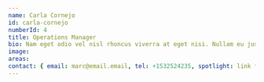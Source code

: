 ```yaml
---
name: Carla Cornejo
id: carla-cornejo
numberId: 4
title: Operations Manager
bio: Nam eget odio vel nisl rhoncus viverra at eget nisi. Nullam eu justo ultricies ante venenatis aliquam at vitae nulla. Etiam nec gravida velit. Maecenas finibus enim ut mauris condimentum suscipit.
image:
areas:
contact: { email: marc@email.email, tel: +1532524235, spotlight: link for marco goes here, facebook: facebook,twitter: asasf,linkedin: asfasf,github: gsgfd,dribble: dfgfdg,scheduling: gdfgfd}
---
```

